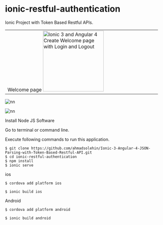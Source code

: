 # ionic-restful-authentication

Ionic Project with Token Based Restful APIs. 


<table><tr>
<td width="25%">
Welcome page
<img src="http://i.imgur.com/tNmu7Ce.png" width="200" alt="Ionic 3 and Angular 4 Create Welcome page with Login and Logout">
</td>


</tr></table>

![nn](https://user-images.githubusercontent.com/12325386/28292850-b2bcfac2-6b83-11e7-83c4-f97c728342c3.JPG)

![nn](https://user-images.githubusercontent.com/12325386/28292898-e85e6d82-6b83-11e7-9194-8436e4a04f92.JPG)


Install Node JS Software

Go to terminal or command line.

Execute following commands to run this application.


```
$ git clone https://github.com/ahmadsolehin/Ionic-3-Angular-4-JSON-Parsing-with-Token-Based-Restful-API.git
$ cd ionic-restful-authentication
$ npm install
$ ionic serve

```

ios
```
$ cordova add platform ios

$ ionic build ios

```

Android
```
$ cordova add platform android

$ ionic build android

```

